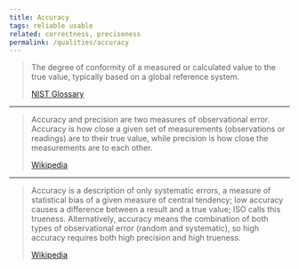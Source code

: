 ```yaml
---
title: Accuracy
tags: reliable usable
related: correctness, preciseness
permalink: /qualities/accuracy
---
```


>The degree of conformity of a measured or calculated value to the true value, typically based on a global reference system. 
>
>[NIST Glossary](https://csrc.nist.gov/glossary/term/accuracy_absolute)

<hr class="with-no-margin"/>

>Accuracy and precision are two measures of observational error. Accuracy is how close a given set of measurements (observations or readings) are to their true value, while precision is how close the measurements are to each other. 
>
>[Wikipedia](https://en.wikipedia.org/wiki/Accuracy_and_precision)

<hr class="with-no-margin"/>

>Accuracy is a description of only systematic errors, a measure of statistical bias of a given measure of central tendency; low accuracy causes a difference between a result and a true value; ISO calls this trueness.
>Alternatively, accuracy means the combination of both types of observational error (random and systematic), so high accuracy requires both high precision and high trueness.
>
>[Wikipedia](https://en.wikipedia.org/wiki/Accuracy_and_precision)
